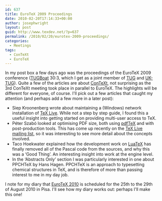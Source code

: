 ```yaml
---
id: 637
title: EuroTeX 2009 Proceedings
date: 2010-02-20T17:14:33+00:00
author: josephwright
layout: post
guid: http://www.texdev.net/?p=637
permalink: /2010/02/20/eurotex-2009-proceedings/
categories:
  - Meetings
tags:
  - ConTeXt
  - EuroTeX
---
```

In my post box a few days ago was the proceedings of the EuroTeX 2009 conference (<a title="The Communications of the TeX Users Group" href="http://www.tug.org/tugboat/">TUGBoat</a> 30:3, which I get as a joint member of <a title="The TeX Users Group" href="http://www.tug.org/">TUG</a> and <a title="The UK TeX User Group" href="http://uk.tug.org/">UK-TUG</a>). Quite a few of the articles are about <a title="ConTeXt Garden" href="http://wiki.contextgarden.net/">ConTeXt</a>, not surprising as the 3rd ConTeXt meeting took place in parallel to EuroTeX. The highlights will be different for everyone, of course. I'll pick out a few articles that caught my attention (and perhaps add a few more in a later post):

<ul>
    <li>Siep Kroonenberg wrote about maintaining a (Windows) network installation of <a title="TeX Live" href="http://www.tug.org/texlive/">TeX Live</a>. While not a step by step guide, I found this a useful insight into getting started on providing multi-user access to TeX.</li>
    <li>Péter Szabó looked at optimising PDF size, both using <a title="pdfTeX" href="http://www.tug.org/applications/pdftex/">pdfTeX</a> and with post-production tools. This has come up recently on the <a href="http://tug.org/mailman/listinfo/tex-live">TeX Live mailing list</a>, so it was interesting to see more detail about the concepts involved.</li>
    <li>Taco Hoekwater explained how the development work on <a title="LuaTeX" href="http://www.luatex.org/">LuaTeX</a> has finally removed all of the Pascal code from the sources, and why this was a ‘Good Thing’. An interesting insight into work at the engine level.</li>
    <li>In the ‘Abstracts Only’ section I was particularly interested in one about PPCHTeX by Hans Hagen. PPCHTeX is an approach to typesetting chemical structures in TeX, and is therefore of more than passing interest to me in my day job.</li>
</ul>

I note for my diary that <a title="EuroTeX 2010" href="http://www.guit.sssup.it/eurotex2010/">EuroTeX 2010</a> is scheduled for the 25th to the 29th of August 2010 in Pisa. I'll see how my diary works out: perhaps I'll make this one!